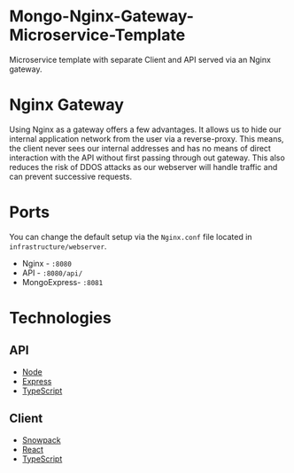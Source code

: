 # Mongo-Nginx-Gateway-Microservice-Template

Microservice template with separate Client and API served via an Nginx gateway.

# Nginx Gateway

Using Nginx as a gateway offers a few advantages. It allows us to hide our internal application network from the user via a reverse-proxy. This means,
the client never sees our internal addresses and has no means of direct interaction with the API without first passing through out gateway. This also reduces the risk of DDOS attacks as our webserver will handle traffic and can prevent successive requests.

# Ports

You can change the default setup via the `Nginx.conf` file located in `infrastructure/webserver`.

- Nginx - `:8080`
- API - `:8080/api/`
- MongoExpress- `:8081`

# Technologies

## API

- [Node](https://nodejs.org/en/docs/)
- [Express](https://expressjs.com/)
- [TypeScript](https://www.typescriptlang.org/docs/)

## Client

- [Snowpack](https://www.snowpack.dev/)
- [React](https://reactjs.org/docs/getting-started.html)
- [TypeScript](https://www.typescriptlang.org/docs/)